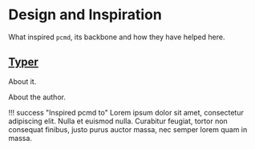 # Design and Inspiration
What inspired `pcmd`, its backbone and how they have helped here.

## <a href="https://typer.tiangolo.com/" class="external-link" target="_blank">Typer</a>
About it.

About the author.

!!! success "Inspired pcmd to"
    Lorem ipsum dolor sit amet, consectetur adipiscing elit. Nulla et euismod
    nulla. Curabitur feugiat, tortor non consequat finibus, justo purus auctor
    massa, nec semper lorem quam in massa.